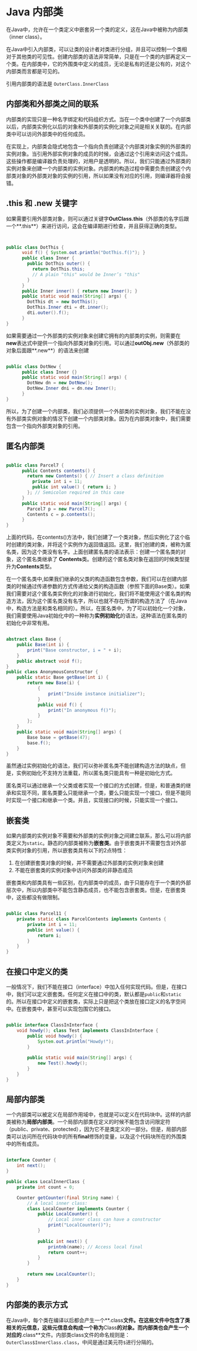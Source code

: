 # Java 内部类

在Java中，允许在一个类定义中嵌套另一个类的定义，这在Java中被称为内部类（inner class）。

在Java中引入内部类，可以让类的设计者对类进行分组，并且可以控制一个类相对于其他类的可见性。创建内部类的语法非常简单，只是在一个类的内部再定义一个类。在内部类中，它的外围类中定义的成员，无论是私有的还是公有的，对这个内部类而言都是可见的。

引用内部类的语法是 ` OuterClass.InnerClass `

## 内部类和外部类之间的联系

内部类的实现只是一种名字绑定和代码组织方式。当在一个类中创建了一个内部类以后，内部类实例化以后的对象和外部类的实例化对象之间是相关关联的。在内部类中可以访问外部类中的任何成员。

在实现上，内部类会隐式地包含一个指向负责创建这个内部类对象实例的外部类的实例对象。当引用外部实例对象的成员的时候，会通过这个引用来访问这个成员。这些操作都是编译器负责处理的，对用户是透明的。所以，我们只能通过外部类的实例对象来创建一个内部类的实例对象。内部类的构造过程中需要负责创建这个内部类对象的外部类对象的实例的引用，所以如果没有对应的引用，则编译器将会报错。

## .this 和 .new 关键字

如果需要引用外部类对象，则可以通过关键字**OutClass.this**（外部类的名字后跟一个**.this**）来进行访问，这会在编译期进行检查，并且获得正确的类型。

```java


public class DotThis {
      void f() { System.out.println("DotThis.f()"); }
      public class Inner {
        public DotThis outer() {
          return DotThis.this;
          // A plain "this" would be Inner’s "this"
        }
      }
      public Inner inner() { return new Inner(); }
      public static void main(String[] args) {
        DotThis dt = new DotThis();
        DotThis.Inner dti = dt.inner();
        dti.outer().f();
      }
} 

```

如果需要通过一个外部类的实例对象来创建它拥有的内部类的实例，则需要在**new**表达式中提供一个指向外部类对象的引用。可以通过**outObj.new**（外部类的对象后面跟**.new**）的语法来创建

```java

public class DotNew {
      public class Inner {}
      public static void main(String[] args) {
        DotNew dn = new DotNew();
        DotNew.Inner dni = dn.new Inner();
      }
}


```

所以，为了创建一个内部类，我们必须提供一个外部类的实例对象，我们不能在没有外部类实例对象的情况下创建一个内部类对象。因为在内部类对象中，我们需要包含一个指向外部类对象的引用。

## 匿名内部类

```java

public class Parcel7 {
      public Contents contents() {
        return new Contents() { // Insert a class definition
          private int i = 11;
          public int value() { return i; }
        }; // Semicolon required in this case
      }
      public static void main(String[] args) {
        Parcel7 p = new Parcel7();
        Contents c = p.contents();
      }
} 

```

上面的代码，在contents()方法中，我们创建了一个类对象，然后实例化了这个临时创建的类对象，并将这个实例作为返回值返回。这里，我们创建的类，被称为匿名类，因为这个类没有名字。上面创建匿名类的语法表示：创建一个匿名类的对象，这个匿名类继承了 **Contents**类。创建的这个匿名类对象在返回的时候类型提升为**Contents**类型。

在一个匿名类中,如果我们继承的父类的构造函数包含参数，我们可以在创建内部类的时候通过传递参数的方式传递给父类的构造函数（参照下面的Base类）。如果我们需要对这个匿名类实例化的对象进行初始化，我们将不能使用这个匿名类的构造方法，因为这个匿名类没有名字，所以也就不存在所谓的构造方法了（在Java中，构造方法是和类名相同的）。所以，在匿名类中，为了可以初始化一个对象，我们需要使用Java初始化中的一种称为**实例初始化**的语法，这种语法在匿名类的初始化中非常有用。

```java

abstract class Base {
    public Base(int i) {
        print("Base constructor, i = " + i);
    }
    public abstract void f();
}
public class AnonymousConstructor {
    public static Base getBase(int i) {
        return new Base(i) {
            { 
                print("Inside instance initializer"); 
            }
            public void f() {
                print("In anonymous f()");
            }
        }; 
    }
    public static void main(String[] args) {
        Base base = getBase(47);
        base.f();
    }
}

```

虽然通过实例初始化的语法，我们可以弥补匿名类不能创建构造方法的缺点，但是，实例初始化不支持方法重载，所以匿名类只能具有一种是初始化方式。

匿名类可以通过继承一个父类或者实现一个接口的方式创建，但是，和普通类的继承和实现不同，匿名类要么只能继承一个类，要么只能实现一个接口，但是不能同时实现一个接口和继承一个类。并且，实现接口的时候，只能实现一个接口。

## 嵌套类

如果内部类的实例对象不需要和外部类的实例对象之间建立联系，那么可以将内部类定义为`static`。静态的内部类被称为**嵌套类**。由于嵌套类并不需要包含对外部类实例对象的引用，所以嵌套类具有以下的2点特性：

1. 在创建嵌套类对象的时候，并不需要通过外部类的实例对象来创建
2. 不能在嵌套类的实例对象中访问外部类的非静态成员

嵌套类和内部类具有一些区别，在内部类中的成员，由于只能存在于一个类的外部层次中，所以内部类中不能包含静态成员，也不能包含嵌套类。但是，在嵌套类中，这些都没有做限制。

```java

public class Parcel11 { 
    private static class ParcelContents implements Contents { 
        private int i = 11; 
        public int value() {
            return i; 
        } 
    } 
}    

```

## 在接口中定义的类

一般情况下，我们不能在接口（interface）中加入任何实现代码。但是，在接口中，我们可以定义嵌套类。任何定义在接口中的类，默认都是`public`和`static`的。所以在接口中定义的嵌套类，实际上只是把这个类放在接口定义的名字空间中。在嵌套类中，甚至可以实现包围它的接口。

```java

public interface ClassInInterface {
    void howdy(); class Test implements ClassInInterface {
        public void howdy() {
            System.out.println("Howdy!");
        }
       
        public static void main(String[] args) {
            new Test().howdy(); 
        }
    }
} 

```

## 局部内部类

一个内部类可以被定义在局部作用域中，也就是可以定义在代码块中。这样的内部类被称为**局部内部类**。一个局部内部类在定义的时候不能包含访问限定符（public、private、protected），因为它不是类定义的一部分。但是，局部内部类可以访问所在代码块中的所有**final**修饰的变量，以及这个代码块所在的外围类中的所有成员。

```java

interface Counter {
    int next(); 
} 

public class LocalInnerClass {
    private int count = 0; 

    Counter getCounter(final String name) {
        // A local inner class: 
        class LocalCounter implements Counter {
            public LocalCounter() {
                // Local inner class can have a constructor 
                print("LocalCounter()"); 
            } 
            
            public int next() {
                printnb(name); // Access local final 
                return count++; 
            } 
        } 
        
        return new LocalCounter(); 
    }
}

```

## 内部类的表示方式

在Java中，每个类在编译以后都会产生一个**.class**文件。在这些文件中包含了类相关的元信息，这些元信息会构成一个称为**Class**的对象。而内部类也会产生一个对应的**.class**文件。内部类class文件的命名规则是：`OuterClass$InnerClass.class`，中间是通过美元符`$`进行分隔的。
